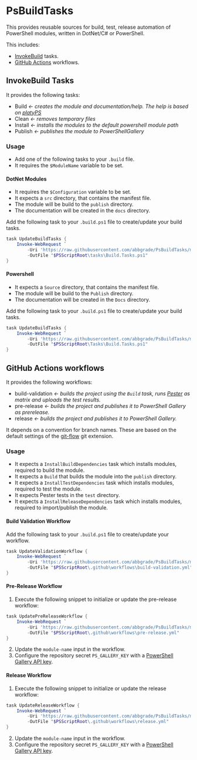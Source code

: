 # PsBuildTasks

This provides reusable sources for build, test, release automation of PowerShell modules, written in DotNet/C# or PowerShell.

This includes:

- [InvokeBuild](https://github.com/nightroman/Invoke-Build) tasks.
- [GitHub Actions](https://docs.github.com/en/actions) workflows.

## InvokeBuild Tasks

It provides the following tasks:

- Build *<- creates the module and documentation/help. The help is based on [platyPS](https://github.com/PowerShell/platyPS)*
- Clean *<- removes temporary files*
- Install *<- installs the modules to the default powershell module path*
- Publish *<- publishes the module to PowerShellGallery*

### Usage

- Add one of the following tasks to your `.build` file.
- It requires the `$ModuleName` variable to be set.

#### DotNet Modules

- It requires the `$Configuration` variable to be set.
- It expects a `src` directory, that contains the manifest file.
- The module will be build to the `publish` directory.
- The documentation will be created in the `docs` directory.

Add the following task to your `.build.ps1` file to create/update your build tasks.

```powershell
task UpdateBuildTasks {
    Invoke-WebRequest `
        -Uri 'https://raw.githubusercontent.com/abbgrade/PsBuildTasks/main/DotNet/Build.Tasks.ps1' `
        -OutFile "$PSScriptRoot\tasks\Build.Tasks.ps1"
}
```

#### Powershell

- It expects a `Source` directory, that contains the manifest file.
- The module will be build to the `Publish` directory.
- The documentation will be created in the `Docs` directory.

Add the following task to your `.build.ps1` file to create/update your build tasks.

```powershell
task UpdateBuildTasks {
    Invoke-WebRequest `
        -Uri 'https://raw.githubusercontent.com/abbgrade/PsBuildTasks/main/Powershell/Build.Tasks.ps1' `
        -OutFile "$PSScriptRoot\Tasks\Build.Tasks.ps1"
}
```

## GitHub Actions workflows

It provides the following workflows:

- build-validation *<- builds the project using the `Build` task, runs [Pester](https://github.com/pester/Pester) as matrix and uploads the test results.*
- pre-release *<- builds the project and publishes it to PowerShell Gallery as prerelease.*
- release *<- builds the project and publishes it to PowerShell Gallery.*

It depends on a convention for branch names. These are based on the default settings of the [git-flow](https://github.com/nvie/gitflow) git extension.

### Usage

- It expects a `InstallBuildDependencies` task which installs modules, required to build the module.
- It expects a `Build` that builds the module into the `publish` directory.
- It expects a `InstallTestDependencies` task which installs modules, required to test the module.
- It expects Pester tests in the `test` directory.
- It expects a `InstallReleaseDependencies` task which installs modules, required to import/publish the module.

#### Build Validation Workflow

Add the following task to your `.build.ps1` file to create/update your workflow.

```powershell
task UpdateValidationWorkflow {
    Invoke-WebRequest `
        -Uri 'https://raw.githubusercontent.com/abbgrade/PsBuildTasks/main/GitHub/build-validation-matrix.yml' `
        -OutFile "$PSScriptRoot\.github\workflows\build-validation.yml"
}
```

#### Pre-Release  Workflow

1. Execute the following snippet to initialize or update the pre-release workflow:

```powershell
task UpdatePreReleaseWorkflow {
    Invoke-WebRequest `
        -Uri 'https://raw.githubusercontent.com/abbgrade/PsBuildTasks/main/GitHub/pre-release-windows.yml' `
        -OutFile "$PSScriptRoot\.github\workflows\pre-release.yml"
}
```

2. Update the `module-name` input in the workflow.
3. Configure the repository secret `PS_GALLERY_KEY` with a [PowerShell Gallery API key](https://docs.microsoft.com/en-us/powershell/scripting/gallery/how-to/managing-profile/creating-apikeys).

#### Release  Workflow

1. Execute the following snippet to initialize or update the release workflow:

```powershell
task UpdateReleaseWorkflow {
    Invoke-WebRequest `
        -Uri 'https://raw.githubusercontent.com/abbgrade/PsBuildTasks/main/GitHub/release-windows.yml' `
        -OutFile "$PSScriptRoot\.github\workflows\release.yml"
}
```

2. Update the `module-name` input in the workflow.
3. Configure the repository secret `PS_GALLERY_KEY` with a [PowerShell Gallery API key](https://docs.microsoft.com/en-us/powershell/scripting/gallery/how-to/managing-profile/creating-apikeys).
